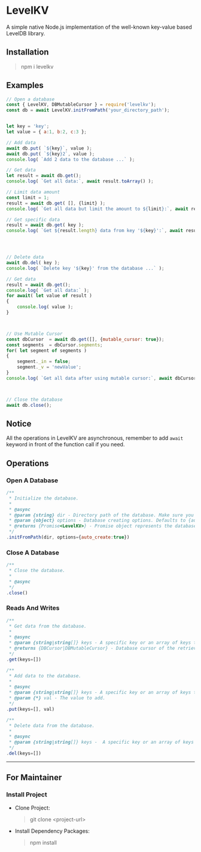 # LevelKV #
A simple native Node.js implementation of the well-known key-value based LevelDB library.



## Installation ##
> npm  i levelkv



## Examples ##
```javascript
// Open a database
const { LevelKV, DBMutableCursor } = require('levelkv');
const db = await LevelKV.initFromPath('your_directory_path');


let key = 'key';
let value = { a:1, b:2, c:3 };

// Add data
await db.put( `${key}`, value );
await db.put( `${key}2`, value );
console.log( `Add 2 data to the database ...` );

// Get data
let result = await db.get();
console.log( `Get all data:`, await result.toArray() );

// Limit data amount
const limit = 1;
result = await db.get( [], {limit} );
console.log( `Get all data but limit the amount to ${limit}:`, await result.toArray() );

// Get specific data
result = await db.get( key );
console.log( `Get ${result.length} data from key '${key}':`, await result.toArray() );




// Delete data
await db.del( key );
console.log( `Delete key '${key}' from the database ...` );

// Get data
result = await db.get();
console.log( `Get all data:` );
for await( let value of result )
{
    console.log( value );
}



// Use Mutable Cursor
const dbCursor  = await db.get([], {mutable_cursor: true});
const segments  = dbCursor.segments;
for( let segment of segments )
{
    segment._in = false;
    segment._v = 'newValue';
}
console.log( `Get all data after using mutable cursor:`, await dbCursor.toArray() );



// Close the database
await db.close();
```



## Notice ##
All the operations in LevelKV are asynchronous, remember to add `await` keyword in front of the function call if you need.



## Operations ##
### Open A Database ###
```javascript
/**
 * Initialize the database.
 *
 * @async
 * @param {string} dir - Directory path of the database. Make sure you have created or it will fail if the directory does not exist.
 * @param {object} options - Database creating options. Defaults to {auto_create:true}, which means create a new database automatically if not exist.
 * @returns {Promise<LevelKV>} - Promise object represents the database itself.
 */
.initFromPath(dir, options={auto_create:true})
```

### Close A Database ###
```javascript
/**
 * Close the database.
 *
 * @async
 */
.close()
```

### Reads And Writes  ###
```javascript
/**
 * Get data from the database.
 *
 * @async
 * @param {string|string[]} keys - A specific key or an array of keys to retrieve, if not given it will retrieve all data from the database.
 * @returns {DBCursor|DBMutableCursor} - Database cursor of the retrieved data.
 */
.get(keys=[])
```
```javascript
/**
 * Add data to the database.
 *
 * @async
 * @param {string|string[]} keys - A specific key or an array of keys to add.
 * @param {*} val - The value to add.
 */
.put(keys=[], val)
```
```javascript
/**
 * Delete data from the database.
 *
 * @async
 * @param {string|string[]} keys -  A specific key or an array of keys to delete.
 */
.del(keys=[])
```



---
## For Maintainer ##
### Install Project ###
* Clone Project:
    > git clone \<project-url\>
* Install Dependency Packages:
    > npm install
